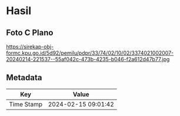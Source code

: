 # Hasil

## Foto C Plano

https://sirekap-obj-formc.kpu.go.id/5d92/pemilu/pdpr/33/74/02/10/02/3374021002007-20240214-221537--55af042c-473b-4235-b046-f2a612d47b77.jpg


## Metadata

| Key        | Value               |
| ---------- | ------------------- |
| Time Stamp | 2024-02-15 09:01:42 |



